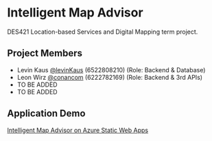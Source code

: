 # Intelligent Map Advisor
DES421 Location-based Services and Digital Mapping term project.

## Project Members
- Levin Kaus [@levinKaus](https://github.com/levinKaus) (6522808210) (Role: Backend & Database)
- Leon Wirz [@conancom](https://github.com/conancom) (6222782169) (Role: Backend & 3rd APIs)
- TO BE ADDED
- TO BE ADDED

## Application Demo
[Intelligent Map Advisor on Azure Static Web Apps](https://orange-dune-0b5149b00.2.azurestaticapps.net/)